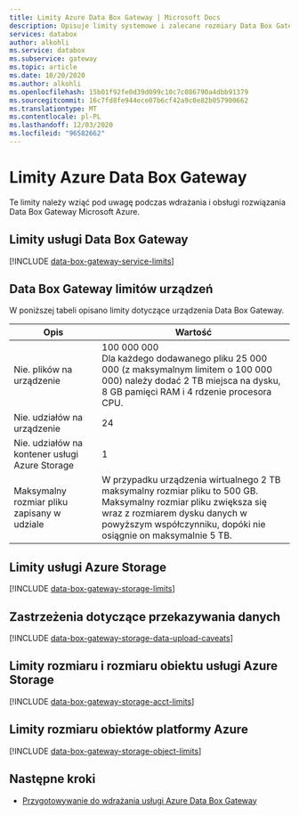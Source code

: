 ```yaml
---
title: Limity Azure Data Box Gateway | Microsoft Docs
description: Opisuje limity systemowe i zalecane rozmiary Data Box Gateway Microsoft Azure.
services: databox
author: alkohli
ms.service: databox
ms.subservice: gateway
ms.topic: article
ms.date: 10/20/2020
ms.author: alkohli
ms.openlocfilehash: 15b01f92fe0d39d099c10c7c086790a4dbb91379
ms.sourcegitcommit: 16c7fd8fe944ece07b6cf42a9c0e82b057900662
ms.translationtype: MT
ms.contentlocale: pl-PL
ms.lasthandoff: 12/03/2020
ms.locfileid: "96582662"
---
```

# <a name="azure-data-box-gateway-limits"></a>Limity Azure Data Box Gateway

Te limity należy wziąć pod uwagę podczas wdrażania i obsługi rozwiązania Data Box Gateway Microsoft Azure.

## <a name="data-box-gateway-service-limits"></a>Limity usługi Data Box Gateway

[!INCLUDE [data-box-gateway-service-limits](../../includes/data-box-gateway-service-limits.md)]

## <a name="data-box-gateway-device-limits"></a>Data Box Gateway limitów urządzeń

W poniższej tabeli opisano limity dotyczące urządzenia Data Box Gateway.

| Opis | Wartość |
|---|---|
|Nie. plików na urządzenie |100 000 000 <br> Dla każdego dodawanego pliku 25 000 000 (z maksymalnym limitem o 100 000 000) należy dodać 2 TB miejsca na dysku, 8 GB pamięci RAM i 4 rdzenie procesora CPU. |
|Nie. udziałów na urządzenie |24 |
|Nie. udziałów na kontener usługi Azure Storage |1 |
|Maksymalny rozmiar pliku zapisany w udziale|W przypadku urządzenia wirtualnego 2 TB maksymalny rozmiar pliku to 500 GB. <br> Maksymalny rozmiar pliku zwiększa się wraz z rozmiarem dysku danych w powyższym współczynniku, dopóki nie osiągnie on maksymalnie 5 TB. |

## <a name="azure-storage-limits"></a>Limity usługi Azure Storage

[!INCLUDE [data-box-gateway-storage-limits](../../includes/data-box-gateway-storage-limits.md)]

## <a name="data-upload-caveats"></a>Zastrzeżenia dotyczące przekazywania danych

[!INCLUDE [data-box-gateway-storage-data-upload-caveats](../../includes/data-box-gateway-storage-data-upload-caveats.md)]

## <a name="azure-storage-account-size-and-object-size-limits"></a>Limity rozmiaru i rozmiaru obiektu usługi Azure Storage

[!INCLUDE [data-box-gateway-storage-acct-limits](../../includes/data-box-gateway-storage-acct-limits.md)]

## <a name="azure-object-size-limits"></a>Limity rozmiaru obiektów platformy Azure

[!INCLUDE [data-box-gateway-storage-object-limits](../../includes/data-box-gateway-storage-object-limits.md)]

## <a name="next-steps"></a>Następne kroki

- [Przygotowywanie do wdrażania usługi Azure Data Box Gateway](data-box-gateway-deploy-prep.md)
